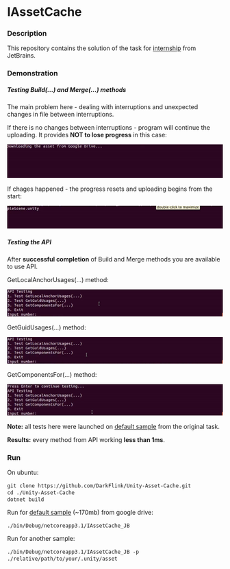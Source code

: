 # IAssetCache

### Description

This repository contains the solution of the task for [internship](https://internship.jetbrains.com/projects/607/) from JetBrains.


### Demonstration

##### Testing Build(...) and Merge(...) methods

The main problem here - dealing with interruptions and unexpected changes in file between interruptions.

If there is no changes between interruptions - program will continue the uploading. It provides **NOT to lose progress** in this  case:

![](./demo/Sample_Downloading.gif)

If chages happened - the progress resets and uploading begins from the start:

![](./demo/Sample_FileChange.gif)

##### Testing the API

After **successful completion** of Build and Merge methods you are available to use API.

GetLocalAnchorUsages(...) method:

![](./demo/test1_api.gif)

GetGuidUsages(...) method:

![](./demo/test2_api.gif)

GetComponentsFor(...) method:

![](./demo/test3_api.gif)

**Note:** all tests here were launched on [default sample](https://drive.google.com/open?id=1zLV8MmwiXazvpv-6LMWNbuewPabzBFD9) from the original task.

**Results:** every method from API working **less than 1ms**.

### Run

On ubuntu:
```
git clone https://github.com/DarkFlink/Unity-Asset-Cache.git
cd ./Unity-Asset-Cache
dotnet build
```

Run for [default sample](https://drive.google.com/open?id=1zLV8MmwiXazvpv-6LMWNbuewPabzBFD9) (~170mb) from google drive:
```
./bin/Debug/netcoreapp3.1/IAssetCache_JB
```

Run for another sample:
```
./bin/Debug/netcoreapp3.1/IAssetCache_JB -p ./relative/path/to/your/.unity/asset
```
